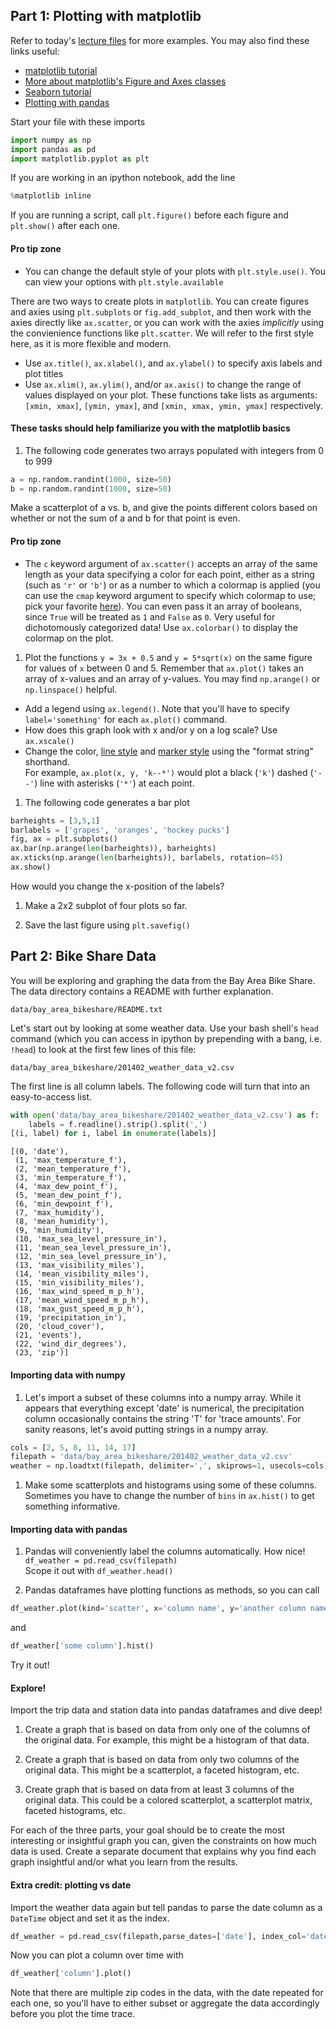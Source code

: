 
## Part 1: Plotting with matplotlib

Refer to today's [lecture files](https://github.com/gschool/DSI_Lectures/blob/master/pandas-seaborn) for more examples. You may also find these links useful:
- [matplotlib tutorial](http://matplotlib.org/users/pyplot_tutorial.html)
- [More about matplotlib's Figure and Axes classes](http://matplotlib.org/users/artists.html)
- [Seaborn tutorial](https://web.stanford.edu/~mwaskom/software/seaborn/tutorial.html)
- [Plotting with pandas](http://pandas.pydata.org/pandas-docs/version/0.15.0/visualization.html)

Start your file with these imports
```python
import numpy as np
import pandas as pd
import matplotlib.pyplot as plt
```
If you are working in an ipython notebook, add the line
```python
%matplotlib inline
```

If you are running a script, call ```plt.figure()``` before each figure and ```plt.show()``` after each one.


#### Pro tip zone
- You can change the default style of your plots with ```plt.style.use()```. You can view your options with ```plt.style.available```

There are two ways to create plots in `matplotlib`.  You can create figures and axies using `plt.subplots` or `fig.add_subplot`, and then work with the axies directly like `ax.scatter`, or you can work with the axies *implicitly* using the convienience functions like `plt.scatter`.  We will refer to the first style here, as it is more flexible and modern.

- Use ```ax.title()```, ```ax.xlabel()```, and ```ax.ylabel()``` to specify axis labels and plot titles
- Use ```ax.xlim()```, ```ax.ylim()```, and/or ```ax.axis()``` to change the range of values displayed on your plot. These functions take lists as arguments: ```[xmin, xmax]```, ```[ymin, ymax]```, and ```[xmin, xmax, ymin, ymax]``` respectively.


#### These tasks should help familiarize you with the matplotlib basics

1. The following code generates two arrays populated with integers from 0 to 999
  ```python
  a = np.random.randint(1000, size=50)
  b = np.random.randint(1000, size=50)
  ```
  Make a scatterplot of a vs. b, and give the points different colors based on whether or not the sum of a and b for that point is even.  

 #### Pro tip zone
   - The ```c``` keyword argument of ```ax.scatter()``` accepts an array of the same length as your data specifying a color for each point, either as a string (such as ```'r'``` or ```'b'```) or as a number to which a colormap is applied (you can use the  ```cmap``` keyword argument to specify which colormap to use; pick your favorite [here](http://matplotlib.org/examples/color/colormaps_reference.html)). You can even pass it an array of booleans, since ```True``` will be treated as ```1``` and ```False``` as ```0```. Very useful for dichotomously categorized data! Use ```ax.colorbar()``` to display the colormap on the plot.

1. Plot the functions ```y = 3x + 0.5``` and ```y = 5*sqrt(x)``` on the same figure for values of `x` between 0 and 5. Remember that ```ax.plot()``` takes an array of x-values and an array of y-values. You may find ```np.arange()``` or ```np.linspace()``` helpful.
 - Add a legend using ```ax.legend()```. Note that you'll have to specify ```label='something'``` for each ```ax.plot()``` command.
 - How does this graph look with x and/or y on a log scale? Use ```ax.xscale()```
 - Change the color, [line style](http://matplotlib.org/api/lines_api.html#matplotlib.lines.Line2D.set_linestyle) and [marker style](http://matplotlib.org/api/markers_api.html#module-matplotlib.markers) using the "format string" shorthand.  
 For example, ```ax.plot(x, y, 'k--*')``` would plot a black (```'k'```) dashed (```'--'```) line with asterisks (```'*'```) at each point.

1. The following code generates a bar plot
 ```python
 barheights = [3,5,1]
 barlabels = ['grapes', 'oranges', 'hockey pucks']
 fig, ax = plt.subplots()
 ax.bar(np.arange(len(barheights)), barheights)
 ax.xticks(np.arange(len(barheights)), barlabels, rotation=45)
 ax.show()
 ```
 How would you change the x-position of the labels?

1. Make a 2x2 subplot of four plots so far.

1. Save the last figure using ```plt.savefig()```

## Part 2: Bike Share Data
You will be exploring and graphing the data from the Bay Area Bike Share. The data directory contains a README with further explanation.
```
data/bay_area_bikeshare/README.txt
```
Let's start out by looking at some weather data. Use your bash shell's ```head``` command (which you can access in ipython by prepending with a bang, i.e.  ```!head```) to look at the first few lines of this file:
```
data/bay_area_bikeshare/201402_weather_data_v2.csv
```
The first line is all column labels. The following code will turn that into an easy-to-access list.
```python
with open('data/bay_area_bikeshare/201402_weather_data_v2.csv') as f:
    labels = f.readline().strip().split(',')
[(i, label) for i, label in enumerate(labels)]
```

```
[(0, 'date'),
 (1, 'max_temperature_f'),
 (2, 'mean_temperature_f'),
 (3, 'min_temperature_f'),
 (4, 'max_dew_point_f'),
 (5, 'mean_dew_point_f'),
 (6, 'min_dewpoint_f'),
 (7, 'max_humidity'),
 (8, 'mean_humidity'),
 (9, 'min_humidity'),
 (10, 'max_sea_level_pressure_in'),
 (11, 'mean_sea_level_pressure_in'),
 (12, 'min_sea_level_pressure_in'),
 (13, 'max_visibility_miles'),
 (14, 'mean_visibility_miles'),
 (15, 'min_visibility_miles'),
 (16, 'max_wind_speed_m_p_h'),
 (17, 'mean_wind_speed_m_p_h'),
 (18, 'max_gust_speed_m_p_h'),
 (19, 'precipitation_in'),
 (20, 'cloud_cover'),
 (21, 'events'),
 (22, 'wind_dir_degrees'),
 (23, 'zip')]
```
#### Importing data with numpy
1. Let's import a subset of these columns into a numpy array. While it appears that everything except 'date' is numerical, the precipitation column occasionally contains the string 'T' for 'trace amounts'. For sanity reasons, let's avoid putting strings in a numpy array.
  ```python
  cols = [2, 5, 8, 11, 14, 17]
  filepath = 'data/bay_area_bikeshare/201402_weather_data_v2.csv'
  weather = np.loadtxt(filepath, delimiter=',', skiprows=1, usecols=cols)
  ```

1. Make some scatterplots and histograms using some of these columns. Sometimes you have to change the number of ```bins``` in ```ax.hist()``` to get something informative.

#### Importing data with pandas
1. Pandas will conveniently label the columns automatically. How nice!  
  ```df_weather = pd.read_csv(filepath)```  
  Scope it out with ```df_weather.head()```

1. Pandas dataframes have plotting functions as methods, so you can call
  ```python
  df_weather.plot(kind='scatter', x='column name', y='another column name')
  ```
  and
  ```python
  df_weather['some column'].hist()
  ```
  Try it out!


#### Explore!
Import the trip data and station data into pandas dataframes and dive deep!

1. Create a graph that is based on data from only one of the columns of the original data.  For example, this might be a histogram of that data.

2. Create a graph that is based on data from only two columns of the original data.  This might be a scatterplot, a faceted histogram, etc.

3. Create graph that is based on data from at least 3 columns of the original data.  This could be a colored scatterplot, a scatterplot matrix, faceted histograms, etc.

For each of the three parts, your goal should be to create the most interesting or insightful graph you can, given the constraints on how much data is used.  Create a separate document that explains why you find each graph insightful and/or what you learn from the results.


#### Extra credit: plotting vs date
Import the weather data again but tell pandas to parse the date column as a ```DateTime``` object and set it as the index.

```python
df_weather = pd.read_csv(filepath,parse_dates=['date'], index_col='date')
```
Now you can plot a column over time with
```python
df_weather['column'].plot()
```
Note that there are multiple zip codes in the data, with the date repeated for each one, so you'll have to either subset or aggregate the data accordingly before you plot the time trace.
